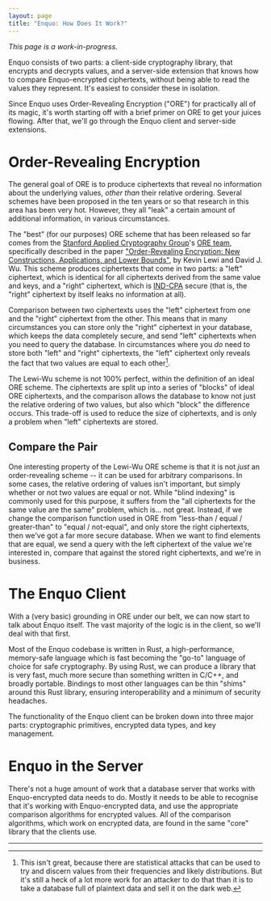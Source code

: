 ```yaml
---
layout: page
title: "Enquo: How Does It Work?"
---
```

*This page is a work-in-progress.*

Enquo consists of two parts: a client-side cryptography library, that encrypts and decrypts values, and a server-side extension that knows how to compare Enquo-encrypted ciphertexts, without being able to read the values they represent.
It's easiest to consider these in isolation.

Since Enquo uses Order-Revealing Encryption ("ORE") for practically all of its magic, it's worth starting off with a brief primer on ORE to get your juices flowing.
After that, we'll go through the Enquo client and server-side extensions.


# Order-Revealing Encryption

The general goal of ORE is to produce ciphertexts that reveal no information about the underlying values, *other than* their relative ordering.
Several schemes have been proposed in the ten years or so that research in this area has been very hot.
However, they all "leak" a certain amount of additional information, in various circumstances.

The "best" (for our purposes) ORE scheme that has been released so far comes from the [Stanford Applied Cryptography Group](https://crypto.stanford.edu/)'s [ORE team](https://crypto.stanford.edu/ore/), specifically described in the paper ["Order-Revealing Encryption: New Constructions, Applications, and Lower Bounds"](https://eprint.iacr.org/2016/612.pdf), by Kevin Lewi and David J. Wu.
This scheme produces ciphertexts that come in two parts: a "left" ciphertext, which is identical for all ciphertexts derived from the same value and keys, and a "right" ciphertext, which is [IND-CPA](https://en.wikipedia.org/wiki/Ciphertext_indistinguishability#Indistinguishability_under_chosen-plaintext_attack_(IND-CPA)) secure (that is, the "right" ciphertext by itself leaks no information at all).

Comparison between two ciphertexts uses the "left" ciphertext from one and the "right" ciphertext from the other.
This means that in many circumstances you can store only the "right" ciphertext in your database, which keeps the data completely secure, and send "left" ciphertexts when you need to query the database.
In circumstances where you *do* need to store both "left" and "right" ciphertexts, the "left" ciphertext only reveals the fact that two values are equal to each other[^1].

The Lewi-Wu scheme is not 100% perfect, within the definition of an ideal ORE scheme.
The ciphertexts are split up into a series of "blocks" of ideal ORE ciphertexts, and the comparison allows the database to know not just the relative ordering of two values, but also which "block" the difference occurs.
This trade-off is used to reduce the size of ciphertexts, and is only a problem when "left" ciphertexts are stored.


## Compare the Pair

One interesting property of the Lewi-Wu ORE scheme is that it is not *just* an order-revealing scheme -- it can be used for arbitrary comparisons.
In some cases, the relative ordering of values isn't important, but simply whether or not two values are equal or not.
While "blind indexing" is commonly used for this purpose, it suffers from the "all ciphertexts for the same value are the same" problem, which is... not great.
Instead, if we change the comparison function used in ORE from "less-than / equal / greater-than" to "equal / not-equal", and only store the right ciphertexts, then we've got a far more secure database.
When we want to find elements that are equal, we send a query with the left ciphertext of the value we're interested in, compare that against the stored right ciphertexts, and we're in business.


# The Enquo Client

With a (very basic) grounding in ORE under our belt, we can now start to talk about Enquo itself.
The vast majority of the logic is in the client, so we'll deal with that first.

Most of the Enquo codebase is written in Rust, a high-performance, memory-safe language which is fast becoming the "go-to" language of choice for safe cryptography.
By using Rust, we can produce a library that is very fast, much more secure than something written in C/C++, and broadly portable.
Bindings to most other languages can be thin "shims" around this Rust library, ensuring interoperability and a minimum of security headaches.

The functionality of the Enquo client can be broken down into three major parts: cryptographic primitives, encrypted data types, and key management.


# Enquo in the Server

There's not a huge amount of work that a database server that works with Enquo-encrypted data needs to do.
Mostly it needs to be able to recognise that it's working with Enquo-encrypted data, and use the appropriate comparison algorithms for encrypted values.
All of the comparison algorithms, which work on encrypted data, are found in the same "core" library that the clients use.

-----


[^1]: This isn't great, because there are statistical attacks that can be used to try and discern values from their frequencies and likely distributions.
    But it's still a heck of a lot more work for an attacker to do that than it is to take a database full of plaintext data and sell it on the dark web.
